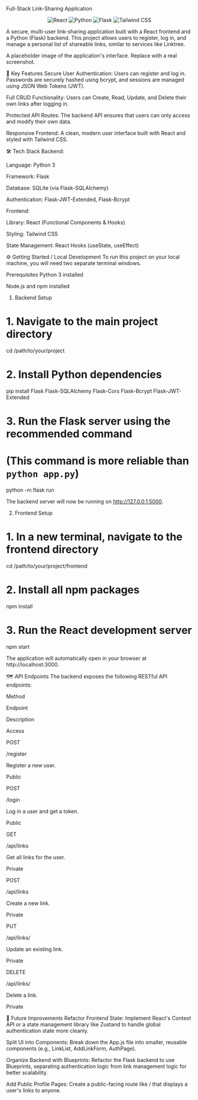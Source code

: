 Full-Stack Link-Sharing Application
<p align="center">
<img src="https://img.shields.io/badge/React-20232A?style=for-the-badge&logo=react&logoColor=61DAFB" alt="React"/>
<img src="https://img.shields.io/badge/Python-3776AB?style=for-the-badge&logo=python&logoColor=white" alt="Python"/>
<img src="https://img.shields.io/badge/Flask-000000?style=for-the-badge&logo=flask&logoColor=white" alt="Flask"/>
<img src="https://img.shields.io/badge/Tailwind_CSS-38B2AC?style=for-the-badge&logo=tailwind-css&logoColor=white" alt="Tailwind CSS"/>
</p>

A secure, multi-user link-sharing application built with a React frontend and a Python (Flask) backend. This project allows users to register, log in, and manage a personal list of shareable links, similar to services like Linktree.

A placeholder image of the application's interface. Replace with a real screenshot.

🚀 Key Features
Secure User Authentication: Users can register and log in. Passwords are securely hashed using bcrypt, and sessions are managed using JSON Web Tokens (JWT).

Full CRUD Functionality: Users can Create, Read, Update, and Delete their own links after logging in.

Protected API Routes: The backend API ensures that users can only access and modify their own data.

Responsive Frontend: A clean, modern user interface built with React and styled with Tailwind CSS.

🛠️ Tech Stack
Backend:

Language: Python 3

Framework: Flask

Database: SQLite (via Flask-SQLAlchemy)

Authentication: Flask-JWT-Extended, Flask-Bcrypt

Frontend:

Library: React (Functional Components & Hooks)

Styling: Tailwind CSS

State Management: React Hooks (useState, useEffect)

⚙️ Getting Started / Local Development
To run this project on your local machine, you will need two separate terminal windows.

Prerequisites
Python 3 installed

Node.js and npm installed

1. Backend Setup
# 1. Navigate to the main project directory
cd /path/to/your/project

# 2. Install Python dependencies
pip install Flask Flask-SQLAlchemy Flask-Cors Flask-Bcrypt Flask-JWT-Extended

# 3. Run the Flask server using the recommended command
# (This command is more reliable than `python app.py`)
python -m flask run

The backend server will now be running on http://127.0.0.1:5000.

2. Frontend Setup
# 1. In a new terminal, navigate to the frontend directory
cd /path/to/your/project/frontend

# 2. Install all npm packages
npm install

# 3. Run the React development server
npm start

The application will automatically open in your browser at http://localhost:3000.

🗺️ API Endpoints
The backend exposes the following RESTful API endpoints:

Method

Endpoint

Description

Access

POST

/register

Register a new user.

Public

POST

/login

Log in a user and get a token.

Public

GET

/api/links

Get all links for the user.

Private

POST

/api/links

Create a new link.

Private

PUT

/api/links/<id>

Update an existing link.

Private

DELETE

/api/links/<id>

Delete a link.

Private

🌟 Future Improvements
Refactor Frontend State: Implement React's Context API or a state management library like Zustand to handle global authentication state more cleanly.

Split UI into Components: Break down the App.js file into smaller, reusable components (e.g., LinkList, AddLinkForm, AuthPage).

Organize Backend with Blueprints: Refactor the Flask backend to use Blueprints, separating authentication logic from link management logic for better scalability.

Add Public Profile Pages: Create a public-facing route like /<username> that displays a user's links to anyone.
